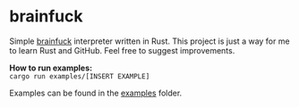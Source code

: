 # brainfuck
Simple [brainfuck](https://en.wikipedia.org/wiki/Brainfuck) interpreter written in Rust. This project is just a way for me to learn Rust and GitHub. Feel free to suggest improvements.

**How to run examples:** <br/>
`cargo run examples/[INSERT EXAMPLE]`	

Examples can be found in the [examples](https://github.com/Roudey/brainfuck/tree/master/examples) folder.
